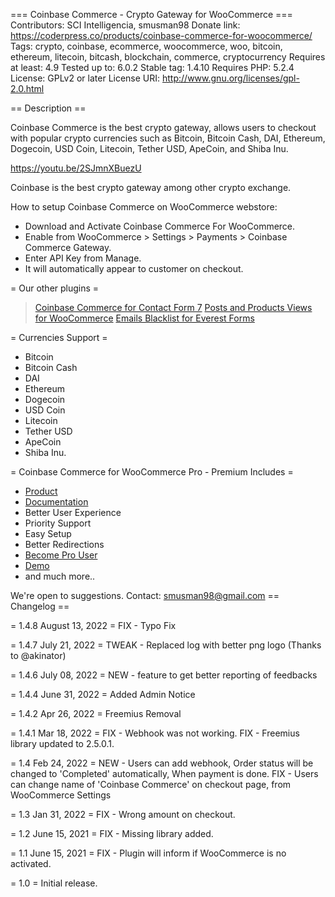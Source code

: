 === Coinbase Commerce - Crypto Gateway for WooCommerce ===
Contributors: SCI Intelligencia, smusman98
Donate link: https://coderpress.co/products/coinbase-commerce-for-woocommerce/
Tags: crypto, coinbase, ecommerce, woocommerce, woo, bitcoin, ethereum, litecoin, bitcash, blockchain, commerce, cryptocurrency
Requires at least: 4.9
Tested up to: 6.0.2
Stable tag: 1.4.10
Requires PHP: 5.2.4
License: GPLv2 or later
License URI: http://www.gnu.org/licenses/gpl-2.0.html

== Description ==

Coinbase Commerce is the best crypto gateway, allows users to checkout with popular crypto currencies such as Bitcoin, Bitcoin Cash, DAI, Ethereum, Dogecoin, USD Coin, Litecoin, Tether USD, ApeCoin, and Shiba Inu.

https://youtu.be/2SJmnXBuezU

Coinbase is the best crypto gateway among other crypto exchange.

How to setup Coinbase Commerce on WooCommerce webstore:

* Download and Activate Coinbase Commerce For WooCommerce.
* Enable from WooCommerce > Settings > Payments > Coinbase Commerce Gateway. 
* Enter API Key from Manage.
* It will automatically appear to customer on checkout.

= Our other plugins =
> [Coinbase Commerce for Contact Form 7](https://wordpress.org/plugins/coinbase-commerce-for-contact-form-7/)
> [Posts and Products Views for WooCommerce](https://wordpress.org/plugins/posts-and-products-views/)
> [Emails Blacklist for Everest Forms](https://wordpress.org/plugins/emails-blacklist-everest-forms/)

= Currencies Support = 
* Bitcoin
* Bitcoin Cash
* DAI
* Ethereum
* Dogecoin
* USD Coin
* Litecoin
* Tether USD
* ApeCoin
* Shiba Inu.

= Coinbase Commerce for WooCommerce Pro - Premium Includes =
* [Product](https://coderpress.co/products/coinbase-commerce-for-woocommerce/)
* [Documentation](https://coderpress.co/docs/coinbase-commerce-for-woocommerce/)
* Better User Experience
* Priority Support
* Easy Setup
* Better Redirections
* [Become Pro User](https://checkout.freemius.com/mode/dialog/plugin/10656/plan/18046/)
* [Demo](https://coinbase.coderpress.co/shop/)
* and much more..

We're open to suggestions. 
Contact: smusman98@gmail.com
== Changelog ==

= 1.4.8 August 13, 2022 =
FIX - Typo Fix

= 1.4.7 July 21, 2022 =
TWEAK - Replaced log with better png logo (Thanks to @akinator)

= 1.4.6 July 08, 2022 =
NEW - feature to get better reporting of feedbacks

= 1.4.4 June 31, 2022 =
Added Admin Notice 

= 1.4.2 Apr 26, 2022 =
Freemius Removal

= 1.4.1 Mar 18, 2022 =
FIX - Webhook was not working.
FIX - Freemius library updated to 2.5.0.1.

= 1.4 Feb 24, 2022 =
NEW - Users can add webhook, Order status will be changed to 'Completed' automatically, When payment is done.
FIX - Users can change name of 'Coinbase Commerce' on checkout page, from WooCommerce Settings

= 1.3 Jan 31, 2022 =
FIX - Wrong amount on checkout.

= 1.2 June 15, 2021 =
FIX - Missing library added.

= 1.1 June 15, 2021 =
FIX - Plugin will inform if WooCommerce is no activated.

= 1.0 =
Initial release.

